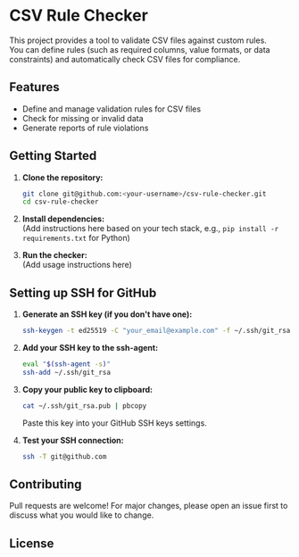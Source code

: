 # CSV Rule Checker

This project provides a tool to validate CSV files against custom rules.  
You can define rules (such as required columns, value formats, or data constraints) and automatically check CSV files for compliance.

## Features

- Define and manage validation rules for CSV files
- Check for missing or invalid data
- Generate reports of rule violations

## Getting Started

1. **Clone the repository:**
   ```sh
   git clone git@github.com:<your-username>/csv-rule-checker.git
   cd csv-rule-checker
   ```

2. **Install dependencies:**  
   (Add instructions here based on your tech stack, e.g., `pip install -r requirements.txt` for Python)

3. **Run the checker:**  
   (Add usage instructions here)

## Setting up SSH for GitHub

1. **Generate an SSH key (if you don't have one):**
   ```sh
   ssh-keygen -t ed25519 -C "your_email@example.com" -f ~/.ssh/git_rsa
   ```

2. **Add your SSH key to the ssh-agent:**
   ```sh
   eval "$(ssh-agent -s)"
   ssh-add ~/.ssh/git_rsa
   ```

3. **Copy your public key to clipboard:**
   ```sh
   cat ~/.ssh/git_rsa.pub | pbcopy
   ```
   Paste this key into your GitHub SSH keys settings.

4. **Test your SSH connection:**
   ```sh
   ssh -T git@github.com
   ```

## Contributing

Pull requests are welcome! For major changes, please open an issue first to discuss what you would like to change.

## License